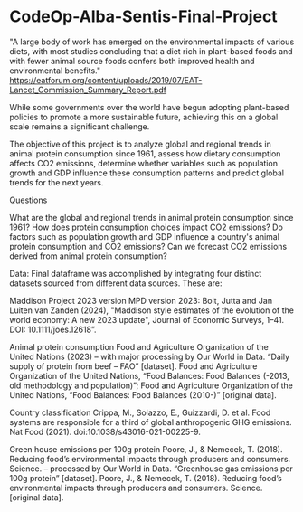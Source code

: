 # CodeOp-Alba-Sentis-Final-Project

"A large body of work has emerged on the environmental impacts of various diets, with most studies concluding that a diet rich in plant-based foods and with fewer animal source foods confers both improved health and environmental benefits." https://eatforum.org/content/uploads/2019/07/EAT-Lancet_Commission_Summary_Report.pdf

While some governments over the world have begun adopting plant-based policies to promote a more sustainable future, achieving this on a global scale remains a significant challenge.

The objective of this project is to analyze global and regional trends in animal protein consumption since 1961, assess how dietary consumption affects CO2 emissions, determine whether variables such as population growth and GDP influence these consumption patterns and predict global trends for the next years.

Questions

What are the global and regional trends in animal protein consumption since 1961?
How does protein consumption choices impact CO2 emissions?
Do factors such as population growth and GDP influence a country's animal protein consumption and CO2 emissions?
Can we forecast CO2 emissions derived from animal protein consumption?

Data: Final dataframe was accomplished by integrating four distinct datasets sourced from different data sources. These are:

Maddison Project 2023 version
MPD version 2023: Bolt, Jutta and Jan Luiten van Zanden (2024), "Maddison style estimates of the evolution of the world economy: A new 2023 update", Journal of Economic Surveys, 1–41. DOI: 10.1111/joes.12618”.

Animal protein consumption
Food and Agriculture Organization of the United Nations (2023) – with major processing by Our World in Data. “Daily supply of protein from beef – FAO” [dataset]. Food and Agriculture Organization of the United Nations, “Food Balances: Food Balances (-2013, old methodology and population)”; Food and Agriculture Organization of the United Nations, “Food Balances: Food Balances (2010-)” [original data].

Country classification
Crippa, M., Solazzo, E., Guizzardi, D. et al. Food systems are responsible for a third of global anthropogenic GHG emissions. Nat Food (2021). doi:10.1038/s43016-021-00225-9.

Green house emissions per 100g protein
Poore, J., & Nemecek, T. (2018). Reducing food’s environmental impacts through producers and consumers. Science. – processed by Our World in Data. “Greenhouse gas emissions per 100g protein” [dataset]. Poore, J., & Nemecek, T. (2018). Reducing food’s environmental impacts through producers and consumers. Science. [original data].
